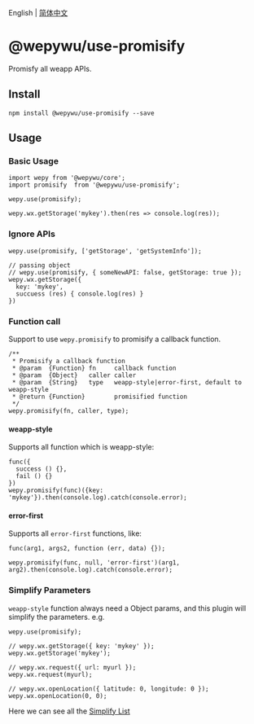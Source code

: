 English | [简体中文](./README.md)

# @wepywu/use-promisify

Promisfy all weapp APIs.

## Install

```
npm install @wepywu/use-promisify --save
```

## Usage


### Basic Usage

```
import wepy from '@wepywu/core';
import promisify  from '@wepywu/use-promisify';

wepy.use(promisify);

wepy.wx.getStorage('mykey').then(res => console.log(res));
```

### Ignore APIs

```
wepy.use(promisify, ['getStorage', 'getSystemInfo']);

// passing object
// wepy.use(promisify, { someNewAPI: false, getStorage: true });
wepy.wx.getStorage({
  key: 'mykey',
  succuess (res) { console.log(res) }
})
```

### Function call

Support to use `wepy.promisify` to promisify a callback function.

```
/**
 * Promisify a callback function
 * @param  {Function} fn     callback function
 * @param  {Object}   caller caller
 * @param  {String}   type   weapp-style|error-first, default to weapp-style
 * @return {Function}        promisified function
 */
wepy.promisify(fn, caller, type);
```

#### weapp-style

Supports all function which is weapp-style:

```
func({
  success () {},
  fail () {}
})
wepy.promisify(func)({key: 'mykey'}).then(console.log).catch(console.error);
```

#### error-first

Supports all `error-first` functions, like:

```
func(arg1, args2, function (err, data) {});

wepy.promisify(func, null, 'error-first')(arg1, arg2).then(console.log).catch(console.error);
```


### Simplify Parameters

`weapp-style` function always need a Object params, and this plugin will simplify the parameters. e.g.

```
wepy.use(promisify);

// wepy.wx.getStorage({ key: 'mykey' });
wepy.wx.getStorage('mykey');

// wepy.wx.request({ url: myurl });
wepy.wx.request(myurl);

// wepy.wx.openLocation({ latitude: 0, longitude: 0 });
wepy.wx.openLocation(0, 0);
```

Here we can see all the [Simplify List](https://github.com/zhangli344236745/wepy/blob/2.0.x/packages/use-promisify/index.js#L86-L152)
